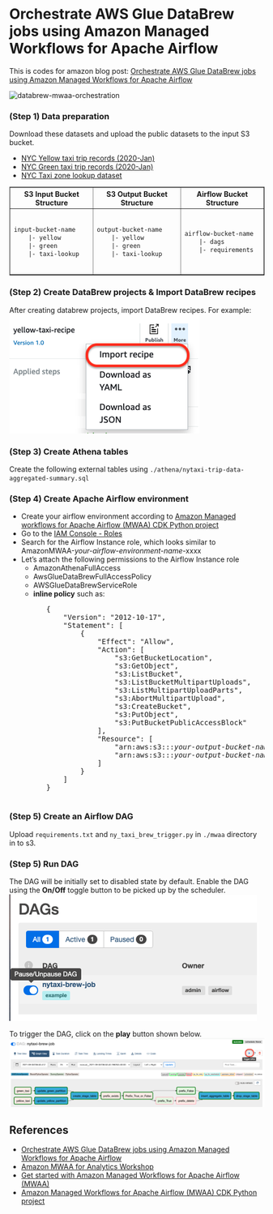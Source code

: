 # Orchestrate AWS Glue DataBrew jobs using Amazon Managed Workflows for Apache Airflow

This is codes for amazon blog post: [Orchestrate AWS Glue DataBrew jobs using Amazon Managed Workflows for Apache Airflow](https://aws.amazon.com/blogs/big-data/orchestrate-aws-glue-databrew-jobs-using-amazon-managed-workflows-for-apache-airflow/)

![databrew-mwaa-orchestration](https://d2908q01vomqb2.cloudfront.net/b6692ea5df920cad691c20319a6fffd7a4a766b8/2021/04/27/bdb1364-databrew-mwaa-orchestration-1.jpg)

### (Step 1) Data preparation
 Download these datasets and upload the public datasets to the input S3 bucket.
 * [NYC Yellow taxi trip records \(2020-Jan\)](https://s3.amazonaws.com/nyc-tlc/trip+data/yellow_tripdata_2020-01.csv)
 * [NYC Green taxi trip records \(2020-Jan\)](https://s3.amazonaws.com/nyc-tlc/trip+data/green_tripdata_2020-01.csv)
 * [NYC Taxi zone lookup dataset](https://s3.amazonaws.com/nyc-tlc/misc/taxi+_zone_lookup.csv)

<table border="1">
    <thead>
        <tr align="center">
            <th>S3 Input Bucket Structure</th>
            <th>S3 Output Bucket Structure</th>
            <th>Airflow Bucket Structure</th>
        </tr>
    </thead>
    <tbody>
        <tr align="left">
            <td>
                <pre><code>
input-bucket-name
    |- yellow
    |- green
    |- taxi-lookup
                </code></pre>
            </td>
            <td align="left">
                <pre><code>
output-bucket-name
    |- yellow
    |- green
    |- taxi-lookup
                </code></pre>
            </td>
            <td>
                <pre><code>
airflow-bucket-name
    |- dags
    |- requirements
                </code></pre>
            </td>
        </tr>
    </tbody>
</table>

### (Step 2) Create DataBrew projects & Import DataBrew recipes
 After creating databrew projects, import DataBrew recipes. For example:<br/>
 ![glue-databrew-import-recipes](./assets/glue-databrew-import-recipes.png)

### (Step 3) Create Athena tables
 Create the following external tables using `./athena/nytaxi-trip-data-aggregated-summary.sql`

### (Step 4) Create Apache Airflow environment
 * Create your airflow environment according to [Amazon Managed workflows for Apache Airflow (MWAA) CDK Python project](https://github.com/ksmin23/my-aws-cdk-examples/tree/main/mwaa)
 * Go to the [IAM Console - Roles](https://console.aws.amazon.com/iam/home?#/roles)
 * Search for the Airflow Instance role, which looks similar to AmazonMWAA-<i>your-airflow-environment-name</i>-xxxx
 * Let’s attach the following permissions to the Airflow Instance role
   + AmazonAthenaFullAccess
   + AwsGlueDataBrewFullAccessPolicy
   + AWSGlueDataBrewServiceRole
   + **inline policy** such as:
        <pre>
        {
            "Version": "2012-10-17",
            "Statement": [
                {
                    "Effect": "Allow",
                    "Action": [
                        "s3:GetBucketLocation",
                        "s3:GetObject",
                        "s3:ListBucket",
                        "s3:ListBucketMultipartUploads",
                        "s3:ListMultipartUploadParts",
                        "s3:AbortMultipartUpload",
                        "s3:CreateBucket",
                        "s3:PutObject",
                        "s3:PutBucketPublicAccessBlock"
                    ],
                    "Resource": [
                        "arn:aws:s3:::<i>your-output-bucket-name</i>",
                        "arn:aws:s3:::<i>your-output-bucket-name</i>/*"
                    ]
                }
            ]
        }
        </pre>

### (Step 5) Create an Airflow DAG
 Upload `requirements.txt` and `ny_taxi_brew_trigger.py` in `./mwaa` directory in to s3.

### (Step 5) Run DAG
 The DAG will be initially set to disabled state by default.
 Enable the DAG using the **On/Off** toggle button to be picked up by the scheduler.<br/> 
 ![airflow-unpause-dag](./assets/airflow-unpause-dag.png)

 To trigger the DAG, click on the **play** button shown below.<br/>
 ![airflow-trigger-dag](./assets/airflow-trigger-dag.png)

## References

 * [Orchestrate AWS Glue DataBrew jobs using Amazon Managed Workflows for Apache Airflow](https://aws.amazon.com/blogs/big-data/orchestrate-aws-glue-databrew-jobs-using-amazon-managed-workflows-for-apache-airflow/)
 * [Amazon MWAA for Analytics Workshop](https://amazon-mwaa-for-analytics.workshop.aws/en/)
 * [Get started with Amazon Managed Workflows for Apache Airflow \(MWAA\)](https://docs.aws.amazon.com/mwaa/latest/userguide/get-started.html)
 * [Amazon Managed Workflows for Apache Airflow (MWAA) CDK Python project](https://github.com/ksmin23/my-aws-cdk-examples/tree/main/mwaa)
